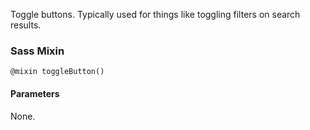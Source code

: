 Toggle buttons. Typically used for things like toggling filters on search results.

### Sass Mixin

`@mixin toggleButton()`

#### Parameters

None.
